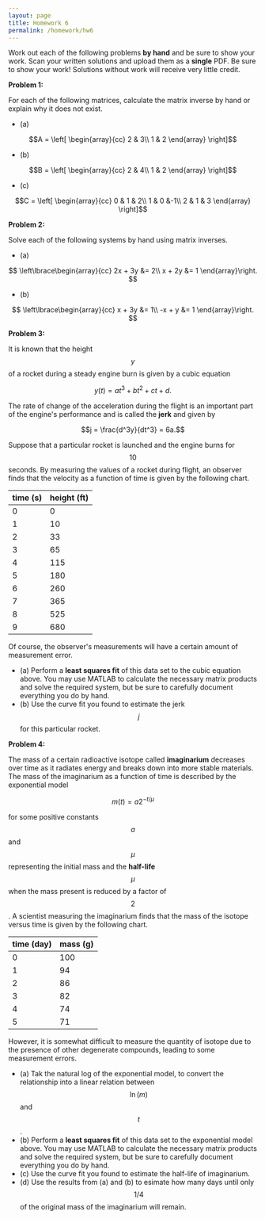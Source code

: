 ```yaml
---
layout: page
title: Homework 6
permalink: /homework/hw6
---
```


Work out each of the following problems **by hand** and be sure to show your work.  Scan your written solutions and upload them as a **single** PDF.
Be sure to show your work!  Solutions without work will receive very little credit.

**Problem 1:**

For each of the following matrices, calculate the matrix inverse by hand or explain why it does not exist.

* (a)

$$A = \left[
\begin{array}{cc}
2 & 3\\
1 & 2
\end{array}
\right]$$

* (b)

$$B = \left[
\begin{array}{cc}
2 & 4\\
1 & 2
\end{array}
\right]$$

* (c)

$$C = \left[
\begin{array}{cc}
0 & 1 & 2\\
1 & 0 &-1\\
2 & 1 & 3
\end{array}
\right]$$

**Problem 2:**

Solve each of the following systems by hand using matrix inverses.

* (a)

$$
\left\lbrace\begin{array}{cc}
2x + 3y &= 2\\
x + 2y &= 1
\end{array}\right.
$$

* (b)

$$
\left\lbrace\begin{array}{cc}
x + 3y &= 1\\
-x + y &= 1
\end{array}\right.
$$

**Problem 3:**

It is known that the height $$y$$ of a rocket during a steady engine burn is given by a cubic equation

$$y(t) = at^3 + bt^2 + ct + d.$$

The rate of change of the acceleration during the flight is an important part of the engine's performance and is called the **jerk** and given by

$$j = \frac{d^3y}{dt^3} = 6a.$$

Suppose that a particular rocket is launched and the engine burns for $$10$$ seconds.
By measuring the values of a rocket during flight, an observer finds that the velocity as a function of time is given by the following chart.

| time (s) | height (ft) |
| -------- | ----------- |
|     0    |       0     |
|     1    |      10     |
|     2    |      33     |
|     3    |      65     |
|     4    |     115     |
|     5    |     180     |
|     6    |     260     |
|     7    |     365     |
|     8    |     525     |
|     9    |     680     |

Of course, the observer's measurements will have a certain amount of measurement error.

* (a) Perform a **least squares fit** of this data set to the cubic equation above.  You may use MATLAB to calculate the necessary matrix products and solve the required system, but be sure to carefully document everything you do by hand.
* (b) Use the curve fit you found to estimate the jerk $$j$$ for this particular rocket.


**Problem 4:**

The mass of a certain radioactive isotope called **imaginarium** decreases over time as it radiates energy and breaks down into more stable materials.
The mass of the imaginarium as a function of time is described by the exponential model

$$m(t) = a2^{-t/\mu}$$

for some positive constants $$a$$ and $$\mu$$ representing the initial mass and the **half-life** $$\mu$$ when the mass present is reduced by a factor of $$2$$.
A scientist measuring the imaginarium finds that the mass of the isotope versus time is given by the following chart.

| time (day) |   mass (g)  |
| ---------- | ----------- |
|      0     |     100     |
|      1     |      94     |
|      2     |      86     |
|      3     |      82     |
|      4     |      74     |
|      5     |      71     |

However, it is somewhat difficult to measure the quantity of isotope due to the presence of other degenerate compounds, leading to some measurement errors.

* (a) Tak the natural log of the exponential model, to convert the relationship into a linear relation between $$\ln(m)$$ and $$t$$.
* (b) Perform a **least squares fit** of this data set to the exponential model above.  You may use MATLAB to calculate the necessary matrix products and solve the required system, but be sure to carefully document everything you do by hand.
* (c) Use the curve fit you found to estimate the half-life of imaginarium.
* (d) Use the results from (a) and (b) to esimate how many days until only $$1/4$$ of the original mass of the imaginarium will remain.




